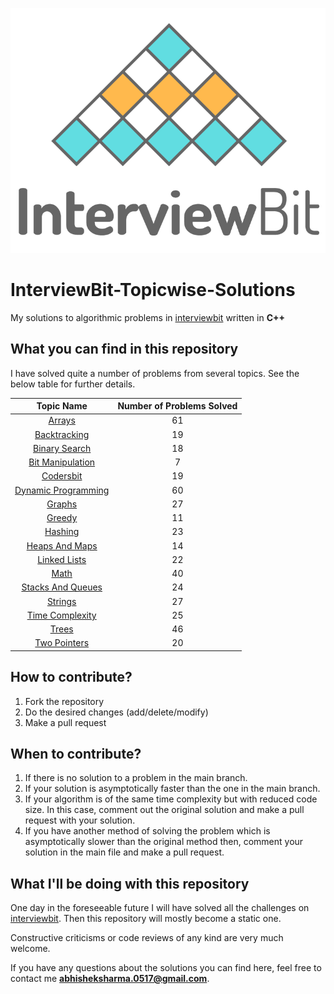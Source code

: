 <p align="center">
  <img src="iblogo.png">
</p>

# InterviewBit-Topicwise-Solutions

My solutions to algorithmic problems in [interviewbit](https://interviewbit.com) written in **C++**

## What you can find in this repository

I have solved quite a number of problems from several topics. See the below table for further details. 

[//]: # (Run the py script to generate the below table.)

| Topic Name| Number of Problems Solved| 
|  :--------: |  :--------: | 
| [Arrays](https://github.com/black-shadows/InterviewBit-Topicwise-Solutions/tree/master/Arrays)| 61| 
| [Backtracking](https://github.com/black-shadows/InterviewBit-Topicwise-Solutions/tree/master/Backtracking)| 19| 
| [Binary Search](https://github.com/black-shadows/InterviewBit-Topicwise-Solutions/tree/master/Binary%20Search)| 18| 
| [Bit Manipulation](https://github.com/black-shadows/InterviewBit-Topicwise-Solutions/tree/master/Bit%20Manipulation)| 7| 
| [Codersbit](https://github.com/black-shadows/InterviewBit-Topicwise-Solutions/tree/master/Codersbit)| 19|
| [Dynamic Programming](https://github.com/black-shadows/InterviewBit-Topicwise-Solutions/tree/master/Dynamic%20Programming)| 60| 
| [Graphs](https://github.com/black-shadows/InterviewBit-Topicwise-Solutions/tree/master/Graphs)| 27| 
| [Greedy](https://github.com/black-shadows/InterviewBit-Topicwise-Solutions/tree/master/Greedy)| 11| 
| [Hashing](https://github.com/black-shadows/InterviewBit-Topicwise-Solutions/tree/master/Hashing)| 23| 
| [Heaps And Maps](https://github.com/black-shadows/InterviewBit-Topicwise-Solutions/tree/master/Heaps%20and%20Maps)| 14| 
| [Linked Lists](https://github.com/black-shadows/InterviewBit-Topicwise-Solutions/tree/master/Linked%20Lists)| 22| 
| [Math](https://github.com/black-shadows/InterviewBit-Topicwise-Solutions/tree/master/Math)| 40| 
| [Stacks And Queues](https://github.com/black-shadows/InterviewBit-Topicwise-Solutions/tree/master/Stacks%20and%20Queues)| 24| 
| [Strings](https://github.com/black-shadows/InterviewBit-Topicwise-Solutions/tree/master/Strings)| 27|
| [Time Complexity](https://github.com/black-shadows/InterviewBit-Topicwise-Solutions/tree/master/Time%20Complexity)| 25| 
| [Trees](https://github.com/black-shadows/InterviewBit-Topicwise-Solutions/tree/master/Trees)| 46| 
| [Two Pointers](https://github.com/black-shadows/InterviewBit-Topicwise-Solutions/tree/master/Two%20Pointers)| 20| 


## How to contribute?

1. Fork the repository 
2. Do the desired changes (add/delete/modify)
3. Make a pull request

## When to contribute?

1. If there is no solution to a problem in the main branch.
2. If your solution is asymptotically faster than the one in the main branch.
3. If your algorithm is of the same time complexity but with reduced code size. In this case, comment out the original solution and make a pull request with your solution.
4. If you have another method of solving the problem which is asymptotically slower than the original method then, comment your solution in the main file and make a pull request.


## What I'll be doing with this repository

One day in the foreseeable future I will have solved all the challenges on [interviewbit](https://www.interviewbit.com).
Then this repository will mostly become a static one.

Constructive criticisms or code reviews of any kind are very much welcome.

If you have any questions about the solutions you can find here, feel free to contact me **abhisheksharma.0517@gmail.com**.
